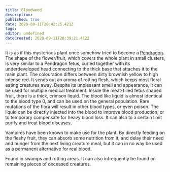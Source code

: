 ```yaml
---
title: Bloodweed
description: 
published: true
date: 2020-09-11T20:42:25.421Z
tags: 
editor: undefined
dateCreated: 2020-09-11T20:39:21.412Z
---
```


It is as if this mysterious plant once somehow tried to become a [Pendragon](/species/pendragon). The shape of the flower/fruit, which covers the whole plant in small clusters, is very similar to a Pendragon fetus, curled together with its underdeveloped head connecting to the thick base that attaches it to the main plant. The colouration differs between dirty brownish yellow to high intense red. It sends out an aroma of rotting flesh, which keeps most floral eating creatures away. Despite its unpleasant smell and appearance, it can be used for multiple medical treatment. Inside the meat-filled fetus shaped fruit, there is a thick, crimson liquid. The blood like liquid is almost identical to the blood type 0, and can be used on the general population. Rare mutations of the flora will result in other blood types, or even poison. The liquid can be directly injected into the blood to improve blood production, or to temporary compensate for heavy blood loss. It can also to a certain limit purify and treat blood diseases.

Vampires have been known to make use for the plant. By directly feeding on the fleshy fruit, they can absorb some nutrition from it, and delay their need and hunger from the next living creature meal, but it can in no way be used as a permanent alternative for real blood.

Found in swamps and rotting areas. It can also infrequently be found on remaining pieces of deceased creatures.